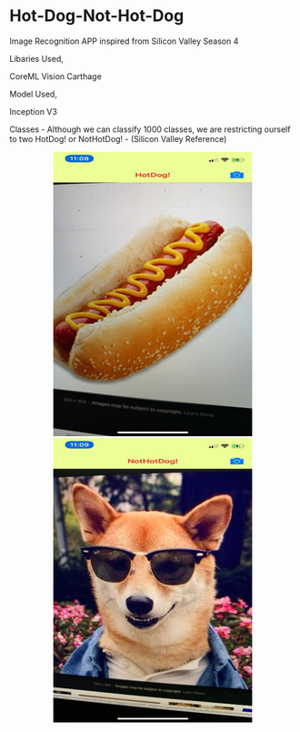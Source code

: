 # Hot-Dog-Not-Hot-Dog
Image Recognition APP inspired from Silicon Valley Season 4

Libaries Used,

CoreML
Vision
Carthage


Model Used,

Inception V3

Classes - Although we can classify 1000 classes, we are restricting ourself to two HotDog! or NotHotDog! - (Silicon Valley Reference)

<p align="center">
  <img src="https://github.com/deepak-ucfknight/Hot-Dog-Not-Hot-Dog/blob/master/hotdog.jpeg" width="350" height="500" title="hover text">
  <img src="https://github.com/deepak-ucfknight/Hot-Dog-Not-Hot-Dog/blob/master/nothotdog.jpeg" width="350" height="500" alt="accessibility text">
</p>

